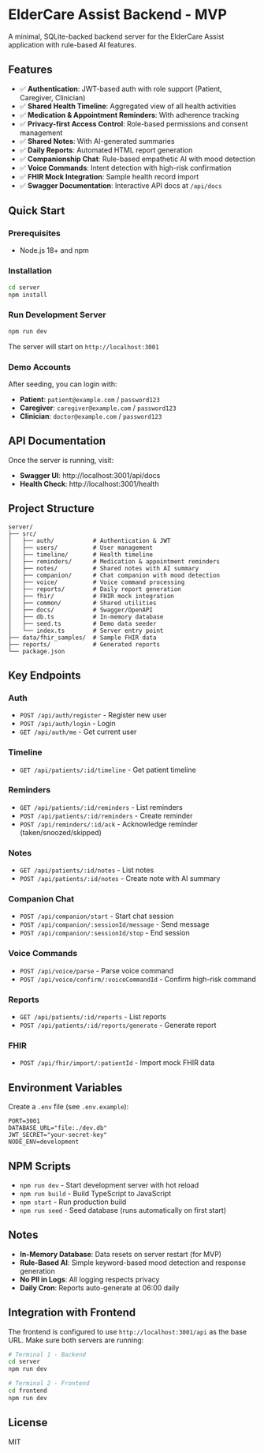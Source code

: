 # ElderCare Assist Backend - MVP

A minimal, SQLite-backed backend server for the ElderCare Assist application with rule-based AI features.

## Features

- ✅ **Authentication**: JWT-based auth with role support (Patient, Caregiver, Clinician)
- ✅ **Shared Health Timeline**: Aggregated view of all health activities
- ✅ **Medication & Appointment Reminders**: With adherence tracking
- ✅ **Privacy-first Access Control**: Role-based permissions and consent management
- ✅ **Shared Notes**: With AI-generated summaries
- ✅ **Daily Reports**: Automated HTML report generation
- ✅ **Companionship Chat**: Rule-based empathetic AI with mood detection
- ✅ **Voice Commands**: Intent detection with high-risk confirmation
- ✅ **FHIR Mock Integration**: Sample health record import
- ✅ **Swagger Documentation**: Interactive API docs at `/api/docs`

## Quick Start

### Prerequisites

- Node.js 18+ and npm

### Installation

```bash
cd server
npm install
```

### Run Development Server

```bash
npm run dev
```

The server will start on `http://localhost:3001`

### Demo Accounts

After seeding, you can login with:

- **Patient**: `patient@example.com` / `password123`
- **Caregiver**: `caregiver@example.com` / `password123`
- **Clinician**: `doctor@example.com` / `password123`

## API Documentation

Once the server is running, visit:
- **Swagger UI**: http://localhost:3001/api/docs
- **Health Check**: http://localhost:3001/health

## Project Structure

```
server/
├── src/
│   ├── auth/           # Authentication & JWT
│   ├── users/          # User management
│   ├── timeline/       # Health timeline
│   ├── reminders/      # Medication & appointment reminders
│   ├── notes/          # Shared notes with AI summary
│   ├── companion/      # Chat companion with mood detection
│   ├── voice/          # Voice command processing
│   ├── reports/        # Daily report generation
│   ├── fhir/           # FHIR mock integration
│   ├── common/         # Shared utilities
│   ├── docs/           # Swagger/OpenAPI
│   ├── db.ts           # In-memory database
│   ├── seed.ts         # Demo data seeder
│   └── index.ts        # Server entry point
├── data/fhir_samples/  # Sample FHIR data
├── reports/            # Generated reports
└── package.json
```

## Key Endpoints

### Auth
- `POST /api/auth/register` - Register new user
- `POST /api/auth/login` - Login
- `GET /api/auth/me` - Get current user

### Timeline
- `GET /api/patients/:id/timeline` - Get patient timeline

### Reminders
- `GET /api/patients/:id/reminders` - List reminders
- `POST /api/patients/:id/reminders` - Create reminder
- `POST /api/reminders/:id/ack` - Acknowledge reminder (taken/snoozed/skipped)

### Notes
- `GET /api/patients/:id/notes` - List notes
- `POST /api/patients/:id/notes` - Create note with AI summary

### Companion Chat
- `POST /api/companion/start` - Start chat session
- `POST /api/companion/:sessionId/message` - Send message
- `POST /api/companion/:sessionId/stop` - End session

### Voice Commands
- `POST /api/voice/parse` - Parse voice command
- `POST /api/voice/confirm/:voiceCommandId` - Confirm high-risk command

### Reports
- `GET /api/patients/:id/reports` - List reports
- `POST /api/patients/:id/reports/generate` - Generate report

### FHIR
- `POST /api/fhir/import/:patientId` - Import mock FHIR data

## Environment Variables

Create a `.env` file (see `.env.example`):

```env
PORT=3001
DATABASE_URL="file:./dev.db"
JWT_SECRET="your-secret-key"
NODE_ENV=development
```

## NPM Scripts

- `npm run dev` - Start development server with hot reload
- `npm run build` - Build TypeScript to JavaScript
- `npm start` - Run production build
- `npm run seed` - Seed database (runs automatically on first start)

## Notes

- **In-Memory Database**: Data resets on server restart (for MVP)
- **Rule-Based AI**: Simple keyword-based mood detection and response generation
- **No PII in Logs**: All logging respects privacy
- **Daily Cron**: Reports auto-generate at 06:00 daily

## Integration with Frontend

The frontend is configured to use `http://localhost:3001/api` as the base URL.
Make sure both servers are running:

```bash
# Terminal 1 - Backend
cd server
npm run dev

# Terminal 2 - Frontend
cd frontend
npm run dev
```

## License

MIT

